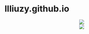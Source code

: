 # llliuzy.github.io
<div align="center"> <img src="https://readme-typing-svg.herokuapp.com/?lines=整理与分享与计算机相关的学习收获&center=true&font=Roboto&size=27" /></div>

<div align="center"> <img src="https://github-readme-stats.vercel.app/api?username=llliuzy&show_icons=true&theme=tokyonight" /> </div>
